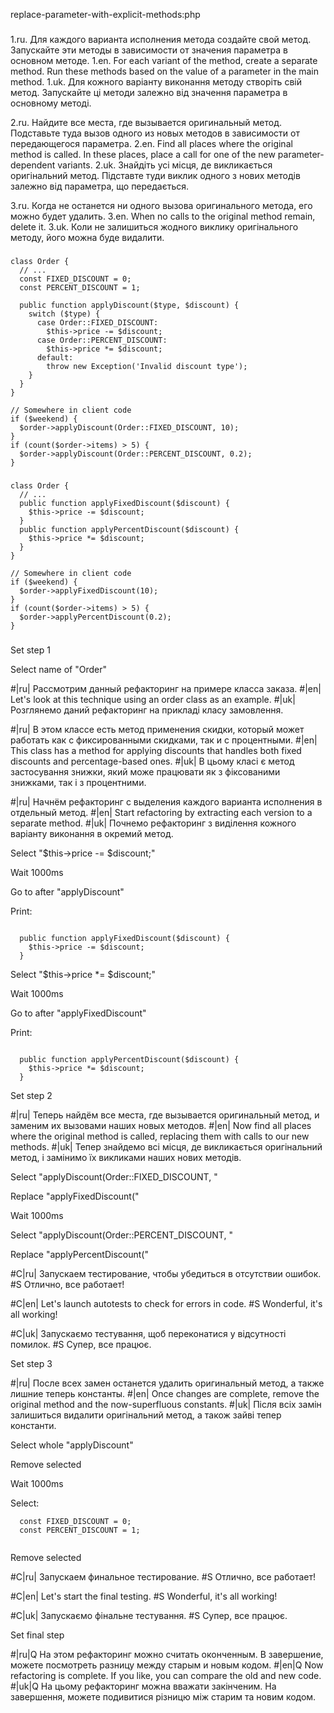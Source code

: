 replace-parameter-with-explicit-methods:php

###

1.ru. Для каждого варианта исполнения метода создайте свой метод. Запускайте эти методы в зависимости от значения параметра в основном методе.
1.en. For each variant of the method, create a separate method. Run these methods based on the value of a parameter in the main method.
1.uk. Для кожного варіанту виконання методу створіть свій метод. Запускайте ці методи залежно від значення параметра в основному методі.

2.ru. Найдите все места, где вызывается оригинальный метод. Подставьте туда вызов одного из новых методов в зависимости от передающегося параметра.
2.en. Find all places where the original method is called. In these places, place a call for one of the new parameter-dependent variants.
2.uk. Знайдіть усі місця, де викликається оригінальний метод. Підставте туди виклик одного з нових методів залежно від параметра, що передається.

3.ru. Когда не останется ни одного вызова оригинального метода, его можно будет удалить.
3.en. When no calls to the original method remain, delete it.
3.uk. Коли не залишиться жодного виклику оригінального методу, його можна буде видалити.



###

```
class Order {
  // ...
  const FIXED_DISCOUNT = 0;
  const PERCENT_DISCOUNT = 1;

  public function applyDiscount($type, $discount) {
    switch ($type) {
      case Order::FIXED_DISCOUNT:
        $this->price -= $discount;
      case Order::PERCENT_DISCOUNT:
        $this->price *= $discount;
      default:
        throw new Exception('Invalid discount type');
    }
  }
}

// Somewhere in client code
if ($weekend) {
  $order->applyDiscount(Order::FIXED_DISCOUNT, 10);
}
if (count($order->items) > 5) {
  $order->applyDiscount(Order::PERCENT_DISCOUNT, 0.2);
}
```

###

```
class Order {
  // ...
  public function applyFixedDiscount($discount) {
    $this->price -= $discount;
  }
  public function applyPercentDiscount($discount) {
    $this->price *= $discount;
  }
}

// Somewhere in client code
if ($weekend) {
  $order->applyFixedDiscount(10);
}
if (count($order->items) > 5) {
  $order->applyPercentDiscount(0.2);
}
```

###

Set step 1

Select name of "Order"

#|ru| Рассмотрим данный рефакторинг на примере класса заказа.
#|en| Let's look at this technique using an order class as an example.
#|uk| Розглянемо даний рефакторинг на прикладі класу замовлення.

#|ru| В этом классе есть метод применения скидки, который может работать как с фиксированными скидками, так и с процентными.
#|en| This class has a method for applying discounts that handles both fixed discounts and percentage-based ones.
#|uk| В цьому класі є метод застосування знижки, який може працювати як з фіксованими знижками, так і з процентними.

#|ru| Начнём рефакторинг с выделения каждого варианта исполнения в отдельный метод.
#|en| Start refactoring by extracting each version to a separate method.
#|uk| Почнемо рефакторинг з виділення кожного варіанту виконання в окремий метод.

Select "$this->price -= $discount;"

Wait 1000ms

Go to after "applyDiscount"

Print:
```

  public function applyFixedDiscount($discount) {
    $this->price -= $discount;
  }
```

Select "$this->price *= $discount;"

Wait 1000ms

Go to after "applyFixedDiscount"

Print:
```

  public function applyPercentDiscount($discount) {
    $this->price *= $discount;
  }
```

Set step 2

#|ru| Теперь найдём все места, где вызывается оригинальный метод, и заменим их вызовами наших новых методов.
#|en| Now find all places where the original method is called, replacing them with calls to our new methods.
#|uk| Тепер знайдемо всі місця, де викликається оригінальний метод, і замінимо їх викликами наших нових методів.

Select "applyDiscount(Order::FIXED_DISCOUNT, "

Replace "applyFixedDiscount("

Wait 1000ms

Select "applyDiscount(Order::PERCENT_DISCOUNT, "

Replace "applyPercentDiscount("

#C|ru| Запускаем тестирование, чтобы убедиться в отсутствии ошибок.
#S Отлично, все работает!

#C|en| Let's launch autotests to check for errors in code.
#S Wonderful, it's all working!

#C|uk| Запускаємо тестування, щоб переконатися у відсутності помилок.
#S Супер, все працює.

Set step 3

#|ru| После всех замен останется удалить оригинальный метод, а также лишние теперь константы.
#|en| Once changes are complete, remove the original method and the now-superfluous constants.
#|uk| Після всіх замін залишиться видалити оригінальний метод, а також зайві тепер константи.

Select whole "applyDiscount"

Remove selected

Wait 1000ms

Select:
```
  const FIXED_DISCOUNT = 0;
  const PERCENT_DISCOUNT = 1;


```
Remove selected

#C|ru| Запускаем финальное тестирование.
#S Отлично, все работает!

#C|en| Let's start the final testing.
#S Wonderful, it's all working!

#C|uk| Запускаємо фінальне тестування.
#S Супер, все працює.

Set final step

#|ru|Q На этом рефакторинг можно считать оконченным. В завершение, можете посмотреть разницу между старым и новым кодом.
#|en|Q Now refactoring is complete. If you like, you can compare the old and new code.
#|uk|Q На цьому рефакторинг можна вважати закінченим. На завершення, можете подивитися різницю між старим та новим кодом.
